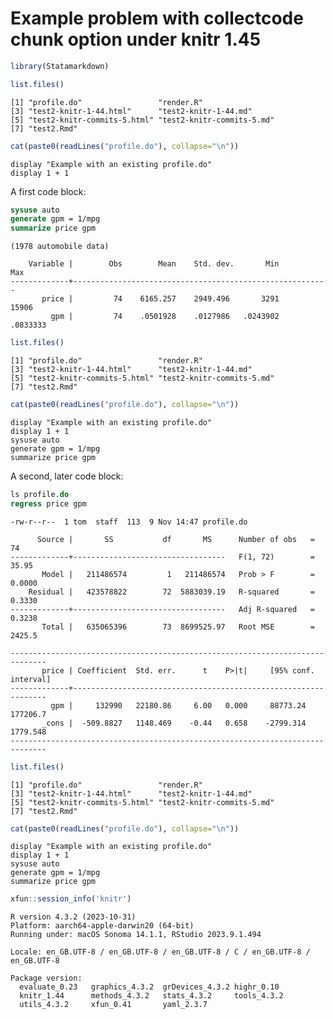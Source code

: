 Example problem with collectcode chunk option under knitr 1.45
================

``` r
library(Statamarkdown)
```

``` r
list.files()
```

    [1] "profile.do"                 "render.R"                  
    [3] "test2-knitr-1-44.html"      "test2-knitr-1-44.md"       
    [5] "test2-knitr-commits-5.html" "test2-knitr-commits-5.md"  
    [7] "test2.Rmd"                 

``` r
cat(paste0(readLines("profile.do"), collapse="\n"))
```

    display "Example with an existing profile.do"
    display 1 + 1

A first code block:

``` stata
sysuse auto
generate gpm = 1/mpg
summarize price gpm
```

    (1978 automobile data)

        Variable |        Obs        Mean    Std. dev.       Min        Max
    -------------+---------------------------------------------------------
           price |         74    6165.257    2949.496       3291      15906
             gpm |         74    .0501928    .0127986   .0243902   .0833333

``` r
list.files()
```

    [1] "profile.do"                 "render.R"                  
    [3] "test2-knitr-1-44.html"      "test2-knitr-1-44.md"       
    [5] "test2-knitr-commits-5.html" "test2-knitr-commits-5.md"  
    [7] "test2.Rmd"                 

``` r
cat(paste0(readLines("profile.do"), collapse="\n"))
```

    display "Example with an existing profile.do"
    display 1 + 1
    sysuse auto
    generate gpm = 1/mpg
    summarize price gpm

A second, later code block:

``` stata
ls profile.do
regress price gpm
```

    -rw-r--r--  1 tom  staff  113  9 Nov 14:47 profile.do

          Source |       SS           df       MS      Number of obs   =        74
    -------------+----------------------------------   F(1, 72)        =     35.95
           Model |   211486574         1   211486574   Prob > F        =    0.0000
        Residual |   423578822        72  5883039.19   R-squared       =    0.3330
    -------------+----------------------------------   Adj R-squared   =    0.3238
           Total |   635065396        73  8699525.97   Root MSE        =    2425.5

    ------------------------------------------------------------------------------
           price | Coefficient  Std. err.      t    P>|t|     [95% conf. interval]
    -------------+----------------------------------------------------------------
             gpm |     132990   22180.86     6.00   0.000     88773.24    177206.7
           _cons |  -509.8827   1148.469    -0.44   0.658    -2799.314    1779.548
    ------------------------------------------------------------------------------

``` r
list.files()
```

    [1] "profile.do"                 "render.R"                  
    [3] "test2-knitr-1-44.html"      "test2-knitr-1-44.md"       
    [5] "test2-knitr-commits-5.html" "test2-knitr-commits-5.md"  
    [7] "test2.Rmd"                 

``` r
cat(paste0(readLines("profile.do"), collapse="\n"))
```

    display "Example with an existing profile.do"
    display 1 + 1
    sysuse auto
    generate gpm = 1/mpg
    summarize price gpm

``` r
xfun::session_info('knitr')
```

    R version 4.3.2 (2023-10-31)
    Platform: aarch64-apple-darwin20 (64-bit)
    Running under: macOS Sonoma 14.1.1, RStudio 2023.9.1.494

    Locale: en_GB.UTF-8 / en_GB.UTF-8 / en_GB.UTF-8 / C / en_GB.UTF-8 / en_GB.UTF-8

    Package version:
      evaluate_0.23   graphics_4.3.2  grDevices_4.3.2 highr_0.10     
      knitr_1.44      methods_4.3.2   stats_4.3.2     tools_4.3.2    
      utils_4.3.2     xfun_0.41       yaml_2.3.7     
